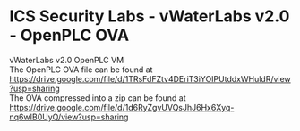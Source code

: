 # ICS Security Labs - vWaterLabs v2.0 - OpenPLC OVA
vWaterLabs v2.0 OpenPLC VM <br>
The OpenPLC OVA file can be found at https://drive.google.com/file/d/1TRsFdFZtv4DEriT3iYOIPUtddxWHuldR/view?usp=sharing<br>
The OVA compressed into a zip can be found at https://drive.google.com/file/d/1d6RyZgvUVQsJhJ6Hx6Xyq-nq6wIB0UyQ/view?usp=sharing<br>
